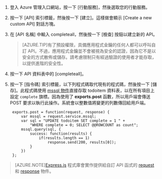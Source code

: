 

1. 登入 Azure 管理入口網站，按一下 [行動服務]，然後選取您的行動服務。

2. 按一下 [API] 索引標籤，然後按一下 [建立]。這樣做會顯示 [Create a new custom API] 對話方塊。

3. 在 [API 名稱] 中輸入 completeall，然後按一下 [檢查] 按鈕以建立新的 API。

	> [AZURE.TIP]有了預設權限，具備應用程式金鑰的任何人都可以呼叫自訂 API。不過，應用程式金鑰並不會被視為安全的認證，因為它不是以安全的方式散佈或儲存。請考慮限制只有經過驗證的使用者才能存取，以提供進階的安全性。

4. 按一下 API 資料表中的 [completeall]。

5. 按一下 [指令碼] 索引標籤，以下列程式碼取代現有的程式碼，然後按一下 [儲存]。此程式碼使用 [mssql 物件]直接存取 todoitem 資料表，以在所有項目上設定 `complete` 旗標。因為使用了 **exports.post** 函數，所以用戶端會傳送 POST 要求以執行此操作。系統會以整數值將變更的列數傳回給用戶端。


		exports.post = function(request, response) {
			var mssql = request.service.mssql;
			var sql = "UPDATE todoitem SET complete = 1 " +
                "WHERE complete = 0; SELECT @@ROWCOUNT as count";
			mssql.query(sql, {
				success: function(results) {
					if(results.length == 1)
						response.send(200, results[0]);
				}
			})
		};


> [AZURE.NOTE][Express.js](http://go.microsoft.com/fwlink/p/?LinkId=309046) 程式庫會實作提供給自訂 API 函式的 [request](http://msdn.microsoft.com/library/windowsazure/jj554218.aspx) 和 [response](http://msdn.microsoft.com/library/windowsazure/dn303373.aspx) 物件。

<!-- Anchors. -->

<!-- Images. -->

<!-- URLs. -->
[mssql 物件]: http://msdn.microsoft.com/library/windowsazure/jj554212.aspx

<!---HONumber=Sept15_HO3-->